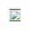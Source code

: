 <table cellspacing="0" cellpadding="10" border="0" role="presentation" width="100" style="table-layout:fixed;width:100px;padding-bottom:20px;margin:auto;">
  <tr>
    <td style="font-size:0px;line-height:0px;">
      <img src="https://img.mailinblue.com/2033469/images/content_library/original/641b30cbda181e7b015eb2b0.png" width="100" border="0" style="display:block;width:100%;">
    </td>
  </tr>
</table>
